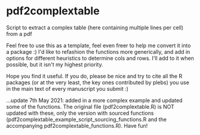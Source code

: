 # pdf2complextable
Script to extract a complex table (here containing multiple lines per cell) from a pdf

Feel free to use this as a template, feel even freer to help me convert it into a package :)
I'd like to refashion the functions more generically, and add in options for different heuristics to determine cols and rows.
I'll add to it when possible, but it isn't my highest priority. 

Hope you find it useful. 
If you do, please be nice and try to cite all the R packages (or at the very least, the key ones contributed by plebs) you use in the main text of every manuscript you submit :)

...update 7th May 2021: added in a more complex example and updated some of the functions. The original file (pdf2complextable.R) is NOT updated with these, only the version with sourced functions (pdf2complextable_example_script_sourcing_functions.R and the accompanying pdf2complextable_functions.R). Have fun!